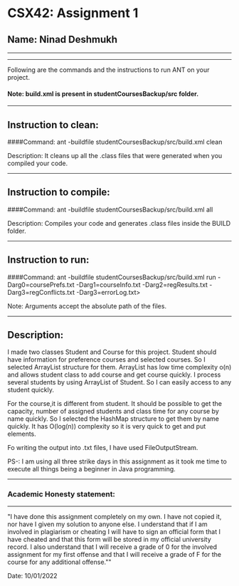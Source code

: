 # CSX42: Assignment 1
## Name: Ninad Deshmukh

-----------------------------------------------------------------------
-----------------------------------------------------------------------


Following are the commands and the instructions to run ANT on your project.
#### Note: build.xml is present in studentCoursesBackup/src folder.

-----------------------------------------------------------------------
## Instruction to clean:

####Command: ant -buildfile studentCoursesBackup/src/build.xml clean

Description: It cleans up all the .class files that were generated when you
compiled your code.

-----------------------------------------------------------------------
## Instruction to compile:

####Command: ant -buildfile studentCoursesBackup/src/build.xml all

Description: Compiles your code and generates .class files inside the BUILD folder.

-----------------------------------------------------------------------
## Instruction to run:

####Command: ant -buildfile studentCoursesBackup/src/build.xml run -Darg0=coursePrefs.txt -Darg1=courseInfo.txt -Darg2=regResults.txt -Darg3=regConflicts.txt -Darg3=errorLog.txt>

Note: Arguments accept the absolute path of the files.

-----------------------------------------------------------------------
## Description:

I made two classes Student and Course for this project.
Student should have information for preference courses and selected courses.
So I selected ArrayList structure for them.
ArrayList has low time complexity o(n) and allows student class to add course and get course quickly.
I process several students by using ArrayList of Student.
So I can easily access to any student quickly.

For the course,it is different from student.
It should be possible to get the capacity, number of assigned students and class time for any course by name quickly.
So I selected the HashMap structure to get them by name quickly.
It has O(log(n)) complexity so it is very quick to get and put elements.

Fo writing the output into .txt files, I have used FileOutputStream.

PS-: I am using all three strike days in this assignment as it took me time to execute all things being a beginner in Java programming.

-----------------------------------------------------------------------
### Academic Honesty statement:
-----------------------------------------------------------------------

"I have done this assignment completely on my own. I have not copied
it, nor have I given my solution to anyone else. I understand that if
I am involved in plagiarism or cheating I will have to sign an
official form that I have cheated and that this form will be stored in
my official university record. I also understand that I will receive a
grade of 0 for the involved assignment for my first offense and that I
will receive a grade of F for the course for any additional
offense.""

Date: 10/01/2022 


